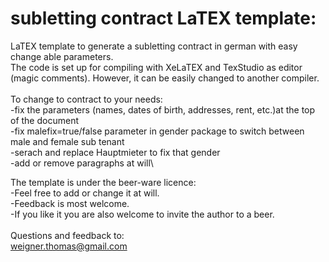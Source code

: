 subletting contract LaTEX template:
===================================

LaTEX template to generate a subletting contract in german with easy change able parameters.\
The code is set up for compiling with XeLaTEX and TexStudio as editor (magic comments). However, it can be easily changed to another compiler.\
\
To change to contract to your needs:\
-fix the parameters (names, dates of birth, addresses, rent, etc.)at the top of the document\
-fix malefix=true/false parameter in gender package to switch between male and female sub tenant\
-serach and replace Hauptmieter to fix that gender\
-add or remove paragraphs at will\

The template is under the beer-ware licence:\
-Feel free to add or change it at will.\
-Feedback is most welcome.\
-If you like it you are also welcome to invite the author to a beer.\
\
Questions and feedback to:\
weigner.thomas@gmail.com
